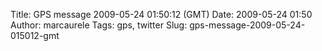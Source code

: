 Title: GPS message 2009-05-24 01:50:12 (GMT)
Date: 2009-05-24 01:50
Author: marcaurele
Tags: gps, twitter
Slug: gps-message-2009-05-24-015012-gmt

<div id="gmap_20090523_185012" class="gmap"></div><script type="text/javascript">var gmap_20090523_185012={latitude:20.899,longitude:-156.444,date:"2009-05-24 01:50:12 GMT",message:"Surfing this morning at light house, diamond head, honolulu and afternoon on Maui kiting at kahului. A dream day!"};</script><script type="text/javascript" src="http://maps.google.com/maps?file=api&v=2&key=ABQIAAAAQAIOvERX26PIpIrh8sl_gRTtWEQBmOtJcMt1yzdnv7RWxqz1XxS_KYfmkM8Ye2Ypnzn4_F4H1HTKLQ"></script><script type="text/javascript" src="/sites/shakeyourlife.com/themes/syl_1_0/js/syl_googlemaps.js"></script></div>
